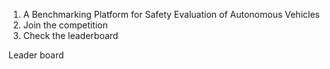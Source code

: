 1. A Benchmarking Platform for Safety Evaluation of Autonomous Vehicles
2. Join the competition
3. Check the leaderboard


Leader board